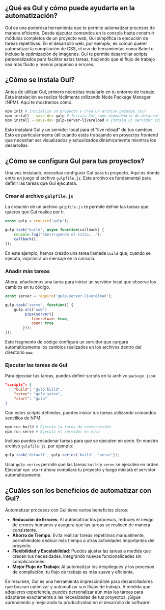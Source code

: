 ## ¿Qué es Gul y cómo puede ayudarte en la automatización?

Gul es una poderosa herramienta que te permite automatizar procesos de manera eficiente. Desde ejecutar comandos en la consola hasta construir módulos completos de un proyecto web, Gul simplifica la ejecución de tareas repetitivas. En el desarrollo web, por ejemplo, es común querer automatizar la compilación de CSS, el uso de herramientas como Babel o incluso la optimización de imágenes. Gul te permite desarrollar scripts personalizados para facilitar estas tareas, haciendo que el flujo de trabajo sea más fluido y menos propenso a errores.

## ¿Cómo se instala Gul?

Antes de utilizar Gul, primero necesitas instalarlo en tu entorno de trabajo. Esta instalación se realiza fácilmente utilizando Node Package Manager (NPM). Aquí te mostramos cómo.

```bash
npm init # Inicializa un proyecto y crea un archivo package.json
npm install --save-dev gulp # Instala Gul como dependencia de desarrollo
npm install --save-dev gulp-server-livereload # Instala un servidor simple para cambios en tiempo real
```

Esto instalará Gul y un servidor local para el "live reload" de tus cambios. Esto es particularmente útil cuando estás trabajando en proyectos frontend que necesitan ser visualizados y actualizados dinámicamente mientras los desarrollas.

## ¿Cómo se configura Gul para tus proyectos?

Una vez instalado, necesitas configurar Gul para tu proyecto. Aquí es donde entra en juego el archivo `gulpfile.js`. Este archivo es fundamental para definir las tareas que Gul ejecutará.

### Crear el archivo `gulpfile.js`

La creación de un archivo `gulpfile.js` te permite definir las tareas que quieres que Gul realice por ti.

```javascript
const gulp = require('gulp');

gulp.task('build', async function(callback) {
    console.log('Construyendo el sitio...');
    callback();
});
```

En este ejemplo, hemos creado una tarea llamada `build` que, cuando se ejecuta, imprimirá un mensaje en la consola.

### Añadir más tareas

Ahora, añadiremos una tarea para iniciar un servidor local que observe los cambios en tu código.

```javascript
const server = require('gulp-server-livereload');

gulp.task('serve', function() {
    gulp.src('www')
        .pipe(server({
            livereload: true,
            open: true
        }));
});
```

Este fragmento de código configura un servidor que cargará automáticamente los cambios realizados en los archivos dentro del directorio `www`.

### Ejecutar las tareas de Gul

Para ejecutar tus tareas, puedes definir scripts en tu archivo `package.json`:

```json
"scripts": {
    "build": "gulp build",
    "serve": "gulp serve",
    "start": "gulp"
}
```

Con estos scripts definidos, puedes iniciar tus tareas utilizando comandos sencillos de NPM:

```bash
npm run build # Ejecuta la tarea de construcción
npm run serve # Ejecuta el servidor en vivo
```

Incluso puedes encadenar tareas para que se ejecuten en serie. En nuestro archivo `gulpfile.js`, por ejemplo:

```javascript
gulp.task('default', gulp.series('build', 'serve'));
```

Usar `gulp.series` permite que las tareas `build` y `serve` se ejecuten en orden. Ejecutar `npm start` ahora compilará tu proyecto y luego iniciará el servidor automáticamente.

## ¿Cuáles son los beneficios de automatizar con Gul?

Automatizar procesos con Gul tiene varios beneficios claros:

- **Reducción de Errores**: Al automatizar los procesos, reduces el riesgo de errores humanos y asegura que las tareas se realicen de manera consistente.
- **Ahorro de Tiempo**: Evita realizar tareas repetitivas manualmente, permitiéndote dedicar más tiempo a otras actividades importantes del proyecto.
- **Flexibilidad y Escalabilidad**: Puedes ajustar las tareas a medida que crecen tus necesidades, integrando nuevas funcionalidades sin complicaciones.
- **Mejor Flujo de Trabajo**: Al automatizar los despliegues y los procesos de compilación, tu flujo de trabajo es más suave y eficiente.

En resumen, Gul es una herramienta imprescindible para desarrolladores que buscan optimizar y automatizar sus flujos de trabajo. A medida que adquieres experiencia, puedes personalizar aún más las tareas para adaptarse exactamente a las necesidades de tus proyectos. ¡Sigue aprendiendo y mejorando tu productividad en el desarrollo de software!